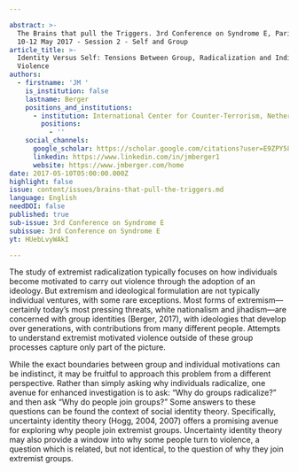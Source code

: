 ```yaml
---

abstract: >-
  The Brains that pull the Triggers. 3rd Conference on Syndrome E, Paris IAS,
  10-12 May 2017 - Session 2 - Self and Group
article_title: >-
  Identity Versus Self: Tensions Between Group, Radicalization and Individual
  Violence
authors:
  - firstname: 'JM '
    is_institution: false
    lastname: Berger
    positions_and_institutions:
      - institution: International Center for Counter-Terrorism, Netherlands
        positions:
          - ''
    social_channels:
      google_scholar: https://scholar.google.com/citations?user=E9ZPY58AAAAJ&hl=en
      linkedin: https://www.linkedin.com/in/jmberger1
      website: https://www.jmberger.com/home
date: 2017-05-10T05:00:00.000Z
highlight: false
issue: content/issues/brains-that-pull-the-triggers.md
language: English
needDOI: false
published: true
sub-issue: 3rd Conference on Syndrome E
subissue: 3rd Conference on Syndrome E
yt: HUebLvyWAkI

---
```



The study of extremist radicalization typically focuses on how individuals become motivated to carry out violence through the adoption of an ideology. But extremism and ideological formulation are not typically individual ventures, with some rare exceptions. Most forms of extremism— certainly today’s most pressing threats, white nationalism and jihadism—are concerned  with group identities (Berger, 2017), with ideologies that develop over generations, with contributions from many different people. Attempts to understand extremist motivated violence outside of these group processes capture only part of the picture.

While the exact boundaries between group and individual motivations can be indistinct, it may be fruitful to approach this problem from a different perspective. Rather than simply asking why individuals radicalize, one avenue for enhanced investigation is to ask: “Why do groups radicalize?” and then ask “Why do people join groups?” Some answers to these questions can be found the context of social identity theory. Specifically, uncertainty identity theory (Hogg, 2004, 2007) offers a promising avenue for exploring why people join extremist groups. Uncertainty identity theory may also provide a window into why some people turn to violence, a question which is related, but not identical, to the question of why they join extremist groups.

<Youtube yt="HUebLvyWAkI" caption="Identity Versus Self: Tensions Between Group, Radicalization and Individual Violence"></Youtube>